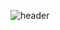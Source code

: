 
![header](https://capsule-render.vercel.app/api?type=waving&color=random&desc=&section=footer&height=230&text=Dajin+Jeong&animation=twinkling&fontsize=80&fontAlign=28&fontAlignY=70&&desc=New+Developer&descSize=35&descAlign=65&descAlignY=78&fontColor=f2f2f2&)
<!--
**djinii/djinii** is a ✨ _special_ ✨ repository because its `README.md` (this file) appears on your GitHub profile.

Here are some ideas to get you started:

- 🔭 I’m currently working on ...
- 🌱 I’m currently learning ...
- 👯 I’m looking to collaborate on ...
- 🤔 I’m looking for help with ...
- 💬 Ask me about ...
- 📫 How to reach me: ...
- 😄 Pronouns: ...
- ⚡ Fun fact: ...
-->
